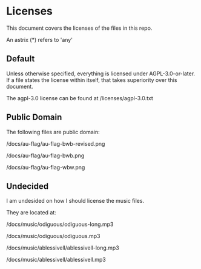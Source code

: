 # Licenses
This document covers the licenses of the files in this repo. 

An astrix (*) refers to 'any'

## Default
Unless otherwise specified, everything is licensed under AGPL-3.0-or-later.
If a file states the license within itself, that takes superiority over this document.

The agpl-3.0 license can be found at /licenses/agpl-3.0.txt

## Public Domain
The following files are public domain:

/docs/au-flag/au-flag-bwb-revised.png

/docs/au-flag/au-flag-bwb.png

/docs/au-flag/au-flag-wbw.png

## Undecided
I am undesided on how I should license the music files.

They are located at:

/docs/music/odiguous/odiguous-long.mp3

/docs/music/odiguous/odiguous.mp3

/docs/music/ablessivell/ablessivell-long.mp3

/docs/music/ablessivell/ablessivell.mp3